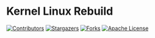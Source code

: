 # Kernel Linux Rebuild

<!-- PROJECT SHIELDS -->
<!--
*** I'm using markdown "reference style" links for readability.
*** Reference links are enclosed in brackets [ ] instead of parentheses ( ).
*** See the bottom of this document for the declaration of the reference variables
*** for contributors-url, forks-url, etc. This is an optional, concise syntax you may use.
*** https://www.markdownguide.org/basic-syntax/#reference-style-links
-->
[![Contributors][contributors-shield]][contributors-url]
[![Stargazers][stars-shield]][stars-url]
[![Forks][forks-shield]][forks-url]
[![Apache License][license-shield]][license-url]

<!-- MARKDOWN LINKS & IMAGES -->

[contributors-shield]: https://img.shields.io/github/contributors/nhutnamhcmus/100-Days-Of-Code?style=flat-square
[contributors-url]: https://github.com/nhutnamhcmus/100-Days-Of-Code/graphs/contributors

[forks-shield]: https://img.shields.io/github/forks/nhutnamhcmus/100-Days-Of-Code?style=flat-square
[forks-url]: https://github.com/nhutnamhcmus/100-Days-Of-Code/network/members

[stars-shield]: https://img.shields.io/github/stars/nhutnamhcmus/100-Days-Of-Code?style=flat-square
[stars-url]: https://github.com/nhutnamhcmus/100-Days-Of-Code/stargazers

[license-shield]: https://img.shields.io/github/license/nhutnamhcmus/100-Days-Of-Code?style=flat-square
[license-url]: https://github.com/nhutnamhcmus/100-Days-Of-Code/blob/master/LICENSE
